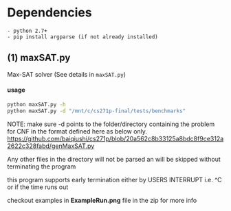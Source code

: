 # Dependencies
    - python 2.7+
    - pip install argparse (if not already installed)

## (1) maxSAT.py
Max-SAT solver (See details in `maxSAT.py`)
#### usage
```bash
python maxSAT.py -h
python maxSAT.py -d "/mnt/c/cs271p-final/tests/benchmarks"
```
NOTE: make sure -d points to the  folder/directory containing the problem for CNF in the format defined here as below only.
https://github.com/baiqiushi/cs271p/blob/20a562c8b33125a8bdc8f9ce312a2622c328fabd/genMaxSAT.py

Any other files in the directory will not be parsed an will be skipped without terminating the program



this program supports early termination either by USERS INTERRUPT i.e. ^C or if the time runs out

checkout examples in **ExampleRun.png** file in the zip for more info
